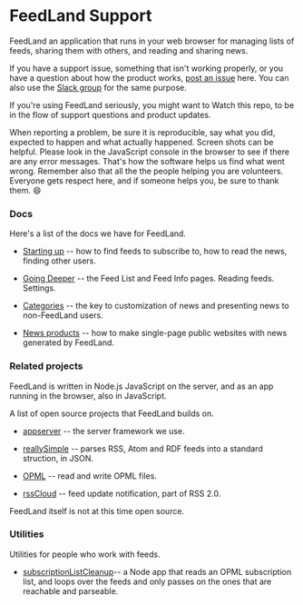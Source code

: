 # FeedLand Support

FeedLand an application that runs in your web browser for managing lists of feeds, sharing them with others, and reading and sharing news. 

If you have a support issue, something that isn't working properly, or you have a question about how the product works, <a href="https://github.com/scripting/feedlandSupport/issues">post an issue</a> here. You can also use the <a href="http://feedland.slack.com/">Slack group</a> for the same purpose. 

If you're using FeedLand seriously, you might want to Watch this repo, to be in the flow of support questions and product updates. 

When reporting a problem, be sure it is reproducible, say what you did, expected to happen and what actually happened. Screen shots can be helpful. Please look in the JavaScript console in the browser to see if there are any error messages. That's how the software helps us find what went wrong. Remember also that all the the people helping you are volunteers. Everyone gets respect here, and if someone helps you, be sure to thank them. :smile:

### Docs

Here's a list of the docs we have for FeedLand.

* <a href="http://docs.feedland.org/firstThings.opml">Starting up</a> -- how to find feeds to subscribe to, how to read the news, finding other users.

* <a href="http://docs.feedland.org/about.opml">Going Deeper</a> -- the Feed List and Feed Info pages. Reading feeds. Settings. 

* <a href="http://docs.feedland.org/categories.opml">Categories</a> -- the key to customization of news and presenting news to non-FeedLand users. 

* <a href="http://docs.feedland.org/newsProducts.opml">News products</a> -- how to make single-page public websites with news generated by FeedLand.

### Related projects

FeedLand is written in Node.js JavaScript on the server, and as an app running in the browser, also in JavaScript. 

A list of open source projects that FeedLand builds on. 

* <a href="https://github.com/scripting/appServer">appserver</a> -- the server framework we use.

* <a href="https://github.com/scripting/reallysimple">reallySimple</a> -- parses RSS, Atom and RDF feeds into a standard struction, in JSON.

* <a href="https://github.com/scripting/opmlPackage">OPML</a> -- read and write OPML files. 

* <a href="http://home.rsscloud.co/">rssCloud</a> -- feed update notification, part of RSS 2.0.

FeedLand itself is not at this time open source. 

### Utilities

Utilities for people who work with feeds.

* <a href="https://github.com/scripting/subscriptionListCleanup">subscriptionListCleanup</a>-- a Node app that reads an OPML subscription list, and loops over the feeds and only passes on the ones that are reachable and parseable.

